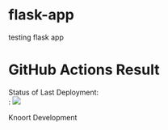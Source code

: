 # flask-app
testing flask app

# GitHub Actions Result

Status of Last Deployment: <br>:
<img src="https://github.com/Knoort/flask-app/workflows/Flask-app-workflow/badge.svg?branch=main"><br>

Knoort Development
